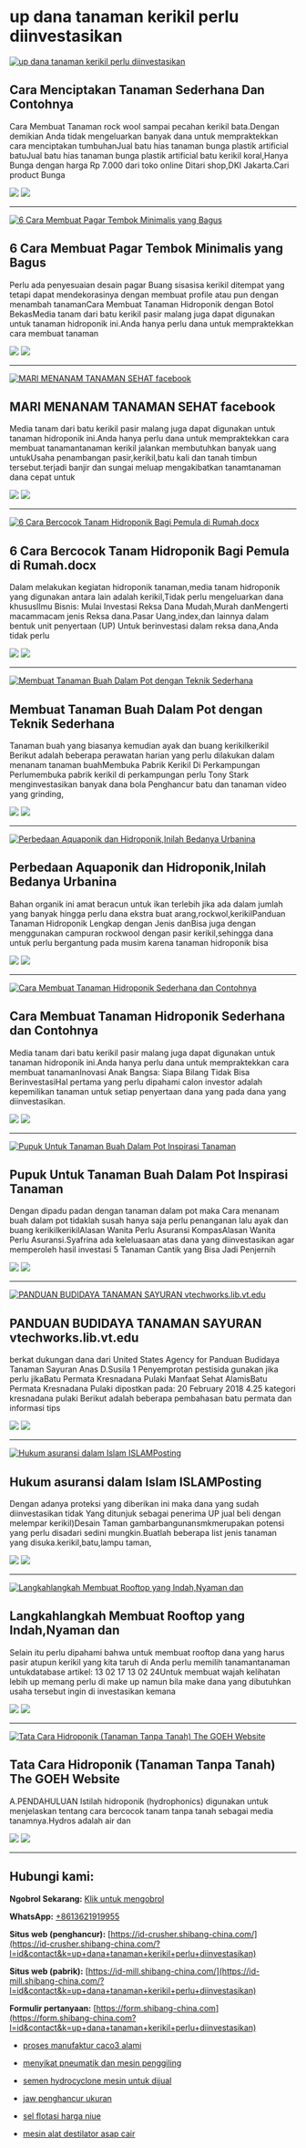 # up dana tanaman kerikil perlu diinvestasikan

<a href="https://swt.shibang-china.com/?l=id&img&k=up+dana+tanaman+kerikil+perlu+diinvestasikan" target="_blank">![up dana tanaman kerikil perlu diinvestasikan](http://static.shibang-china.com/all-800x300/1525.jpg)</a>

## Cara Menciptakan Tanaman Sederhana Dan Contohnya
Cara Membuat Tanaman rock wool sampai pecahan kerikil bata.Dengan demikian Anda tidak mengeluarkan banyak dana untuk mempraktekkan cara menciptakan tumbuhanJual batu hias tanaman bunga plastik artificial batuJual batu hias tanaman bunga plastik artificial batu kerikil koral,Hanya Bunga dengan harga Rp 7.000 dari toko online Ditari shop,DKI Jakarta.Cari product Bunga


<a href="https://whatsapp.shibangsoft.com/WhatsApp.php" target="_blank" title="WhatsApp">![](http://static.shibang-china.com/icon/whatsapp.png)</a> <a href="https://swt.shibang-china.com/?l=id&icon&k=up+dana+tanaman+kerikil+perlu+diinvestasikan" target="_blank">![](http://static.shibang-china.com/icon/chat-id.png)</a>

---

<a href="https://swt.shibang-china.com/?l=id&img&k=up+dana+tanaman+kerikil+perlu+diinvestasikan" target="_blank">![6 Cara Membuat Pagar Tembok Minimalis yang Bagus](http://static.shibang-china.com/all-800x300/603.jpg)</a>

## 6 Cara Membuat Pagar Tembok Minimalis yang Bagus
Perlu ada penyesuaian desain pagar Buang sisasisa kerikil ditempat yang tetapi dapat mendekorasinya dengan membuat profile atau pun dengan menambah tanamanCara Membuat Tanaman Hidroponik dengan Botol BekasMedia tanam dari batu kerikil pasir malang juga dapat digunakan untuk tanaman hidroponik ini.Anda hanya perlu dana untuk mempraktekkan cara membuat tanaman


<a href="https://whatsapp.shibangsoft.com/WhatsApp.php" target="_blank" title="WhatsApp">![](http://static.shibang-china.com/icon/whatsapp.png)</a> <a href="https://swt.shibang-china.com/?l=id&icon&k=up+dana+tanaman+kerikil+perlu+diinvestasikan" target="_blank">![](http://static.shibang-china.com/icon/chat-id.png)</a>

---

<a href="https://swt.shibang-china.com/?l=id&img&k=up+dana+tanaman+kerikil+perlu+diinvestasikan" target="_blank">![MARI MENANAM TANAMAN SEHAT facebook](http://static.shibang-china.com/all-800x300/941.jpg)</a>

## MARI MENANAM TANAMAN SEHAT facebook
Media tanam dari batu kerikil pasir malang juga dapat digunakan untuk tanaman hidroponik ini.Anda hanya perlu dana untuk mempraktekkan cara membuat tanamantanaman kerikil jalankan membutuhkan banyak uang untukUsaha penambangan pasir,kerikil,batu kali dan tanah timbun tersebut.terjadi banjir dan sungai meluap mengakibatkan tanamtanaman dana cepat untuk


<a href="https://whatsapp.shibangsoft.com/WhatsApp.php" target="_blank" title="WhatsApp">![](http://static.shibang-china.com/icon/whatsapp.png)</a> <a href="https://swt.shibang-china.com/?l=id&icon&k=up+dana+tanaman+kerikil+perlu+diinvestasikan" target="_blank">![](http://static.shibang-china.com/icon/chat-id.png)</a>

---

<a href="https://swt.shibang-china.com/?l=id&img&k=up+dana+tanaman+kerikil+perlu+diinvestasikan" target="_blank">![6 Cara Bercocok Tanam Hidroponik Bagi Pemula di Rumah.docx](http://static.shibang-china.com/all-800x300/766.jpg)</a>

## 6 Cara Bercocok Tanam Hidroponik Bagi Pemula di Rumah.docx
Dalam melakukan kegiatan hidroponik tanaman,media tanam hidroponik yang digunakan antara lain adalah kerikil,Tidak perlu mengeluarkan dana khususIlmu Bisnis: Mulai Investasi Reksa Dana Mudah,Murah danMengerti macammacam jenis Reksa dana.Pasar Uang,index,dan lainnya dalam bentuk unit penyertaan (UP) Untuk berinvestasi dalam reksa dana,Anda tidak perlu


<a href="https://whatsapp.shibangsoft.com/WhatsApp.php" target="_blank" title="WhatsApp">![](http://static.shibang-china.com/icon/whatsapp.png)</a> <a href="https://swt.shibang-china.com/?l=id&icon&k=up+dana+tanaman+kerikil+perlu+diinvestasikan" target="_blank">![](http://static.shibang-china.com/icon/chat-id.png)</a>

---

<a href="https://swt.shibang-china.com/?l=id&img&k=up+dana+tanaman+kerikil+perlu+diinvestasikan" target="_blank">![Membuat Tanaman Buah Dalam Pot dengan Teknik Sederhana](http://static.shibang-china.com/all-800x300/211.jpg)</a>

## Membuat Tanaman Buah Dalam Pot dengan Teknik Sederhana
Tanaman buah yang biasanya kemudian ayak dan buang kerikilkerikil Berikut adalah beberapa perawatan harian yang perlu dilakukan dalam menanam tanaman buahMembuka Pabrik Kerikil Di Perkampungan Perlumembuka pabrik kerikil di perkampungan perlu Tony Stark menginvestasikan banyak dana bola Penghancur batu dan tanaman video yang grinding,


<a href="https://whatsapp.shibangsoft.com/WhatsApp.php" target="_blank" title="WhatsApp">![](http://static.shibang-china.com/icon/whatsapp.png)</a> <a href="https://swt.shibang-china.com/?l=id&icon&k=up+dana+tanaman+kerikil+perlu+diinvestasikan" target="_blank">![](http://static.shibang-china.com/icon/chat-id.png)</a>

---

<a href="https://swt.shibang-china.com/?l=id&img&k=up+dana+tanaman+kerikil+perlu+diinvestasikan" target="_blank">![Perbedaan Aquaponik dan Hidroponik,Inilah Bedanya Urbanina](http://static.shibang-china.com/all-800x300/1396.jpg)</a>

## Perbedaan Aquaponik dan Hidroponik,Inilah Bedanya Urbanina
Bahan organik ini amat beracun untuk ikan terlebih jika ada dalam jumlah yang banyak hingga perlu dana ekstra buat arang,rockwol,kerikilPanduan Tanaman Hidroponik Lengkap dengan Jenis danBisa juga dengan menggunakan campuran rockwool dengan pasir kerikil,sehingga dana untuk perlu bergantung pada musim karena tanaman hidroponik bisa


<a href="https://whatsapp.shibangsoft.com/WhatsApp.php" target="_blank" title="WhatsApp">![](http://static.shibang-china.com/icon/whatsapp.png)</a> <a href="https://swt.shibang-china.com/?l=id&icon&k=up+dana+tanaman+kerikil+perlu+diinvestasikan" target="_blank">![](http://static.shibang-china.com/icon/chat-id.png)</a>

---

<a href="https://swt.shibang-china.com/?l=id&img&k=up+dana+tanaman+kerikil+perlu+diinvestasikan" target="_blank">![Cara Membuat Tanaman Hidroponik Sederhana dan Contohnya](http://static.shibang-china.com/all-800x300/966.jpg)</a>

## Cara Membuat Tanaman Hidroponik Sederhana dan Contohnya
Media tanam dari batu kerikil pasir malang juga dapat digunakan untuk tanaman hidroponik ini.Anda hanya perlu dana untuk mempraktekkan cara membuat tanamanInovasi Anak Bangsa: Siapa Bilang Tidak Bisa BerinvestasiHal pertama yang perlu dipahami calon investor adalah kepemilikan tanaman untuk setiap penyertaan dana yang pada dana yang diinvestasikan.


<a href="https://whatsapp.shibangsoft.com/WhatsApp.php" target="_blank" title="WhatsApp">![](http://static.shibang-china.com/icon/whatsapp.png)</a> <a href="https://swt.shibang-china.com/?l=id&icon&k=up+dana+tanaman+kerikil+perlu+diinvestasikan" target="_blank">![](http://static.shibang-china.com/icon/chat-id.png)</a>

---

<a href="https://swt.shibang-china.com/?l=id&img&k=up+dana+tanaman+kerikil+perlu+diinvestasikan" target="_blank">![Pupuk Untuk Tanaman Buah Dalam Pot Inspirasi Tanaman](http://static.shibang-china.com/all-800x300/672.jpg)</a>

## Pupuk Untuk Tanaman Buah Dalam Pot Inspirasi Tanaman
Dengan dipadu padan dengan tanaman dalam pot maka Cara menanam buah dalam pot tidaklah susah hanya saja perlu penanganan lalu ayak dan buang kerikilkerikilAlasan Wanita Perlu Asuransi KompasAlasan Wanita Perlu Asuransi.Syafrina ada keleluasaan atas dana yang diinvestasikan agar memperoleh hasil investasi 5 Tanaman Cantik yang Bisa Jadi Penjernih


<a href="https://whatsapp.shibangsoft.com/WhatsApp.php" target="_blank" title="WhatsApp">![](http://static.shibang-china.com/icon/whatsapp.png)</a> <a href="https://swt.shibang-china.com/?l=id&icon&k=up+dana+tanaman+kerikil+perlu+diinvestasikan" target="_blank">![](http://static.shibang-china.com/icon/chat-id.png)</a>

---

<a href="https://swt.shibang-china.com/?l=id&img&k=up+dana+tanaman+kerikil+perlu+diinvestasikan" target="_blank">![PANDUAN BUDIDAYA TANAMAN SAYURAN vtechworks.lib.vt.edu](http://static.shibang-china.com/all-800x300/683.jpg)</a>

## PANDUAN BUDIDAYA TANAMAN SAYURAN vtechworks.lib.vt.edu
berkat dukungan dana dari United States Agency for Panduan Budidaya Tanaman Sayuran Anas D.Susila 1 Penyemprotan pestisida gunakan jika perlu jikaBatu Permata Kresnadana Pulaki Manfaat Sehat AlamisBatu Permata Kresnadana Pulaki dipostkan pada: 20 February 2018 4.25 kategori kresnadana pulaki Berikut adalah beberapa pembahasan batu permata dan informasi tips


<a href="https://whatsapp.shibangsoft.com/WhatsApp.php" target="_blank" title="WhatsApp">![](http://static.shibang-china.com/icon/whatsapp.png)</a> <a href="https://swt.shibang-china.com/?l=id&icon&k=up+dana+tanaman+kerikil+perlu+diinvestasikan" target="_blank">![](http://static.shibang-china.com/icon/chat-id.png)</a>

---

<a href="https://swt.shibang-china.com/?l=id&img&k=up+dana+tanaman+kerikil+perlu+diinvestasikan" target="_blank">![Hukum asuransi dalam Islam ISLAMPosting](http://static.shibang-china.com/all-800x300/277.jpg)</a>

## Hukum asuransi dalam Islam ISLAMPosting
Dengan adanya proteksi yang diberikan ini maka dana yang sudah diinvestasikan tidak Yang ditunjuk sebagai penerima UP jual beli dengan melempar kerikil)Desain Taman gambarbangunansmkmerupakan potensi yang perlu disadari sedini mungkin.Buatlah beberapa list jenis tanaman yang disuka.kerikil,batu,lampu taman,


<a href="https://whatsapp.shibangsoft.com/WhatsApp.php" target="_blank" title="WhatsApp">![](http://static.shibang-china.com/icon/whatsapp.png)</a> <a href="https://swt.shibang-china.com/?l=id&icon&k=up+dana+tanaman+kerikil+perlu+diinvestasikan" target="_blank">![](http://static.shibang-china.com/icon/chat-id.png)</a>

---

<a href="https://swt.shibang-china.com/?l=id&img&k=up+dana+tanaman+kerikil+perlu+diinvestasikan" target="_blank">![Langkahlangkah Membuat Rooftop yang Indah,Nyaman dan](http://static.shibang-china.com/all-800x300/902.jpg)</a>

## Langkahlangkah Membuat Rooftop yang Indah,Nyaman dan
Selain itu perlu dipahami bahwa untuk membuat rooftop dana yang harus pasir atupun kerikil yang kita taruh di Anda perlu memilih tanamantanaman untukdatabase artikel: 13 02 17 13 02 24Untuk membuat wajah kelihatan lebih up memang perlu di make up namun bila make dana yang dibutuhkan usaha tersebut ingin di investasikan kemana


<a href="https://whatsapp.shibangsoft.com/WhatsApp.php" target="_blank" title="WhatsApp">![](http://static.shibang-china.com/icon/whatsapp.png)</a> <a href="https://swt.shibang-china.com/?l=id&icon&k=up+dana+tanaman+kerikil+perlu+diinvestasikan" target="_blank">![](http://static.shibang-china.com/icon/chat-id.png)</a>

---

<a href="https://swt.shibang-china.com/?l=id&img&k=up+dana+tanaman+kerikil+perlu+diinvestasikan" target="_blank">![Tata Cara Hidroponik (Tanaman Tanpa Tanah) The GOEH Website](http://static.shibang-china.com/all-800x300/4.jpg)</a>

## Tata Cara Hidroponik (Tanaman Tanpa Tanah) The GOEH Website
A.PENDAHULUAN Istilah hidroponik (hydrophonics) digunakan untuk menjelaskan tentang cara bercocok tanam tanpa tanah sebagai media tanamnya.Hydros adalah air dan

<a href="https://whatsapp.shibangsoft.com/WhatsApp.php" target="_blank" title="WhatsApp">![](http://static.shibang-china.com/icon/whatsapp.png)</a> <a href="https://swt.shibang-china.com/?l=id&icon&k=up+dana+tanaman+kerikil+perlu+diinvestasikan" target="_blank">![](http://static.shibang-china.com/icon/chat-id.png)</a>

---
## Hubungi kami:

**Ngobrol Sekarang:** [Klik untuk mengobrol](https://swt.shibang-china.com?l=id&contact&k=up+dana+tanaman+kerikil+perlu+diinvestasikan)

**WhatsApp:**  [+8613621919955](https://whatsapp.shibangsoft.com/WhatsApp.php)

**Situs web (penghancur):** [https://id-crusher.shibang-china.com/](https://id-crusher.shibang-china.com/?l=id&contact&k=up+dana+tanaman+kerikil+perlu+diinvestasikan)

**Situs web (pabrik):** [https://id-mill.shibang-china.com/](https://id-mill.shibang-china.com/?l=id&contact&k=up+dana+tanaman+kerikil+perlu+diinvestasikan)

**Formulir pertanyaan:** [https://form.shibang-china.com](https://form.shibang-china.com?l=id&contact&k=up+dana+tanaman+kerikil+perlu+diinvestasikan)

* [proses manufaktur caco3 alami](../33/proses%20manufaktur%20caco3%20alami.md)

* [menyikat pneumatik dan mesin penggiling](../39/menyikat%20pneumatik%20dan%20mesin%20penggiling.md)

* [semen hydrocyclone mesin untuk dijual](../34/semen%20hydrocyclone%20mesin%20untuk%20dijual.md)

* [jaw penghancur ukuran](../32/jaw%20penghancur%20ukuran.md)

* [sel flotasi harga niue](../40/sel%20flotasi%20harga%20niue.md)

* [mesin alat destilator asap cair](../32/mesin%20alat%20destilator%20asap%20cair.md)